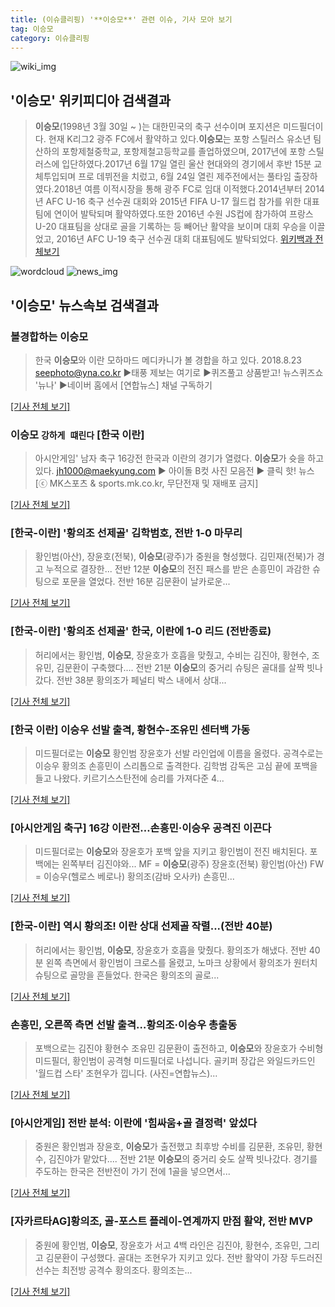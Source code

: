 ```yaml
---
title: (이슈클리핑) '**이승모**' 관련 이슈, 기사 모아 보기
tag: 이승모
category: 이슈클리핑
---
```

![wiki_img](https://user-images.githubusercontent.com/42597476/44503234-41136a80-a6d0-11e8-9071-6fc6418eafe4.png)
## **'**이승모**'** 위키피디아 검색결과
>**이승모**(1998년 3월 30일 ~ )는 대한민국의 축구 선수이며 포지션은 미드필더이다. 현재 K리그2 광주 FC에서 활약하고 있다.**이승모**는 포항 스틸러스 유소년 팀 산하의 포항제철중학교, 포항제철고등학교를 졸업하였으며, 2017년에 포항 스틸러스에 입단하였다.2017년 6월 17일 열린 울산 현대와의 경기에서 후반 15분 교체투입되며 프로 데뷔전을 치렀고, 6월 24일 열린 제주전에서는 풀타임 출장하였다.2018년 여름 이적시장을 통해 광주 FC로 임대 이적했다.2014년부터 2014년 AFC U-16 축구 선수권 대회와 2015년 FIFA U-17 월드컵 참가를 위한 대표팀에 연이어 발탁되며 활약하였다.또한 2016년 수원 JS컵에 참가하여 프랑스 U-20 대표팀을 상대로 골을 기록하는 등 빼어난 활약을 보이며 대회 우승을 이끌었고, 2016년 AFC U-19 축구 선수권 대회 대표팀에도 발탁되었다.
<a href="https://ko.wikipedia.org/wiki/이승모" target="_blank">위키백과 전체보기</a>

![wordcloud](https://s3.ap-northeast-2.amazonaws.com/lyrics101-wordcloud/2018-08-23-a4402244-1192-41a5-9b86-dd3c731bac17.png)
![news_img](https://user-images.githubusercontent.com/42597476/44507050-1206f400-a6e4-11e8-8d98-7ffbfebb353f.png)
## **'**이승모**'** 뉴스속보 검색결과
### 볼경합하는 **이승모**

>한국 **이승모**와 이란 모하마드 메디카니가 볼 경합을 하고 있다. 2018.8.23 seephoto@yna.co.kr ▶태풍 제보는 여기로 ▶퀴즈풀고 상품받고! 뉴스퀴즈쇼 '뉴나' ▶네이버 홈에서 [연합뉴스] 채널 구독하기

[[기사 전체 보기]](http://app.yonhapnews.co.kr/YNA/Basic/SNS/r.aspx?c=PYH20180823283800013&did=1196m)

### **이승모** `강하게 떄린다` [한국 이란]

>아시안게임' 남자 축구 16강전 한국과 이란의 경기가 열렸다. **이승모**가 슛을 하고 있다. jh1000@maekyung.com ▶ 아이돌 B컷 사진 모음전 ▶ 클릭 핫! 뉴스 [ⓒ MK스포츠 & sports.mk.co.kr, 무단전재 및 재배포 금지]

[[기사 전체 보기]](http://sports.mk.co.kr/view.php?year=2018&no=531194)

### [한국-이란] '황의조 선제골' 김학범호, 전반 1-0 마무리

>황인범(아산), 장윤호(전북), **이승모**(광주)가 중원을 형성했다. 김민재(전북)가 경고 누적으로 결장한... 전반 12분 **이승모**의 전진 패스를 받은 손흥민이 과감한 슈팅으로 포문을 열었다. 전반 16분 김문환이 날카로운...

[[기사 전체 보기]](http://www.osen.co.kr/article/G1110973876)

### [한국-이란] '황의조 선제골' 한국, 이란에 1-0 리드 (전반종료)

>허리에서는 황인범, **이승모**, 장윤호가 호흡을 맞췄고, 수비는 김진야, 황현수, 조유민, 김문환이 구축했다.... 전반 21분 **이승모**의 중거리 슈팅은 골대를 살짝 빗나갔다. 전반 38분 황의조가 페널티 박스 내에서 상대...

[[기사 전체 보기]](http://www.sportalkorea.com/news/view.php?gisa_uniq=2018082322165108&section_code=10&cp=se&gomb=1)

### [한국 이란] 이승우 선발 출격, 황현수-조유민 센터백 가동

>미드필더로는 **이승모** 황인범 장윤호가 선발 라인업에 이름을 올렸다. 공격수로는 이승우 황의조 손흥민이 스리톱으로 출격한다. 김학범 감독은 고심 끝에 포백을 들고 나왔다. 키르기스스탄전에 승리를 가져다준 4...

[[기사 전체 보기]](http://sports.chosun.com/news/ntype.htm?id=201808240100218990016605&servicedate=20180823)

### [아시안게임 축구] 16강 이란전…손흥민·이승우 공격진 이끈다

>미드필더로는 **이승모**와 장윤호가 포백 앞을 지키고 황인범이 전진 배치된다. 포백에는 왼쪽부터 김진야와... MF = **이승모**(광주) 장윤호(전북) 황인범(아산) FW = 이승우(헬로스 베로나) 황의조(감바 오사카) 손흥민...

[[기사 전체 보기]](http://moneys.mt.co.kr/news/mwView.php?no=2018082321248029023)

### [한국-이란] 역시 황의조! 이란 상대 선제골 작렬...(전반 40분)

>허리에서는 황인범, **이승모**, 장윤호가 호흡을 맞췄다. 황의조가 해냈다. 전반 40분 왼쪽 측면에서 황인범이 크로스를 올렸고, 노마크 상황에서 황의조가 원터치 슈팅으로 골망을 흔들었다. 한국은 황의조의 골로...

[[기사 전체 보기]](http://www.sportalkorea.com/news/view.php?gisa_uniq=2018082322114408&section_code=10&cp=se&gomb=1)

### 손흥민, 오른쪽 측면 선발 출격…황의조·이승우 총출동

>포백으로는 김진야 황현수 조유민 김문환이 출전하고, **이승모**와 장윤호가 수비형 미드필더, 황인범이 공격형 미드필더로 나섭니다. 골키퍼 장갑은 와일드카드인 '월드컵 스타' 조현우가 낍니다. (사진=연합뉴스)...

[[기사 전체 보기]](https://news.sbs.co.kr/news/endPage.do?news_id=N1004903560&plink=ORI&cooper=NAVER)

### [아시안게임] 전반 분석: 이란에 '힘싸움+골 결정력' 앞섰다

>중원은 황인범과 장윤호, **이승모**가 출전했고 최후방 수비를 김문환, 조유민, 황현수, 김진야가 맡았다.... 전반 21분 **이승모**의 중거리 슛도 살짝 빗나갔다. 경기를 주도하는 한국은 전반전이 가기 전에 1골을 넣으면서...

[[기사 전체 보기]](http://www.spotvnews.co.kr/?mod=news&act=articleView&idxno=232771)

### [자카르타AG]황의조, 골-포스트 플레이-연계까지 만점 활약, 전반 MVP

>중원에 황인범, **이승모**, 장윤호가 서고 4백 라인은 김진야, 황현수, 조유민, 그리고 김문환이 구성했다. 골대는 조현우가 지키고 있다. 전반 활약이 가장 두드러진 선수는 최전방 공격수 황의조다. 황의조는...

[[기사 전체 보기]](http://www.sportsseoul.com/news/read/673092)



